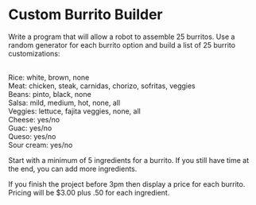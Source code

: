 # Custom Burrito Builder

<p>Write a program that will allow a robot to assemble 25 burritos. Use a random generator for each burrito option and build a list of 25 burrito customizations:

<br>Rice: white, brown, none
<br>Meat: chicken, steak, carnidas, chorizo, sofritas, veggies
<br>Beans: pinto, black, none
<br>Salsa: mild, medium, hot, none, all
<br>Veggies: lettuce, fajita veggies, none, all
<br>Cheese: yes/no
<br>Guac: yes/no
<br>Queso: yes/no
<br>Sour cream: yes/no

<p>Start with a minimum of 5 ingredients for a burrito. If you still have time at the end, you can add more ingredients.

<p>If you finish the project before 3pm then display a price for each burrito. Pricing will be $3.00 plus .50 for each ingredient.
